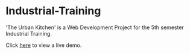 # Industrial-Training
'The Urban Kitchen' is a Web Development Project for the 5th semester Industrial Training.

Click [here](https://iamyuvraj.github.io/The-Urban-Kitchen/index.html) to view a live demo.

